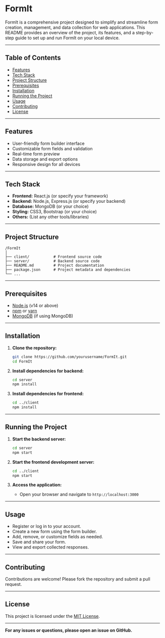 # FormIt

FormIt is a comprehensive project designed to simplify and streamline form creation, management, and data collection for web applications. This README provides an overview of the project, its features, and a step-by-step guide to set up and run FormIt on your local device.

---

## Table of Contents

-   [Features](#features)
-   [Tech Stack](#tech-stack)
-   [Project Structure](#project-structure)
-   [Prerequisites](#prerequisites)
-   [Installation](#installation)
-   [Running the Project](#running-the-project)
-   [Usage](#usage)
-   [Contributing](#contributing)
-   [License](#license)

---

## Features

-   User-friendly form builder interface
-   Customizable form fields and validation
-   Real-time form preview
-   Data storage and export options
-   Responsive design for all devices

---

## Tech Stack

-   **Frontend:** React.js (or specify your framework)
-   **Backend:** Node.js, Express.js (or specify your backend)
-   **Database:** MongoDB (or your choice)
-   **Styling:** CSS3, Bootstrap (or your choice)
-   **Others:** (List any other tools/libraries)

---

## Project Structure

```
/FormIt
│
├── client/           # Frontend source code
├── server/           # Backend source code
├── README.md         # Project documentation
├── package.json      # Project metadata and dependencies
└── ...
```

---

## Prerequisites

-   [Node.js](https://nodejs.org/) (v14 or above)
-   [npm](https://www.npmjs.com/) or [yarn](https://yarnpkg.com/)
-   [MongoDB](https://www.mongodb.com/) (if using MongoDB)

---

## Installation

1. **Clone the repository:**

    ```bash
    git clone https://github.com/yourusername/FormIt.git
    cd FormIt
    ```

2. **Install dependencies for backend:**

    ```bash
    cd server
    npm install
    ```

3. **Install dependencies for frontend:**
    ```bash
    cd ../client
    npm install
    ```

---

## Running the Project

1. **Start the backend server:**

    ```bash
    cd server
    npm start
    ```

2. **Start the frontend development server:**

    ```bash
    cd ../client
    npm start
    ```

3. **Access the application:**
    - Open your browser and navigate to `http://localhost:3000`

---

## Usage

-   Register or log in to your account.
-   Create a new form using the form builder.
-   Add, remove, or customize fields as needed.
-   Save and share your form.
-   View and export collected responses.

---

## Contributing

Contributions are welcome! Please fork the repository and submit a pull request.

---

## License

This project is licensed under the [MIT License](LICENSE).

---

**For any issues or questions, please open an issue on GitHub.**
